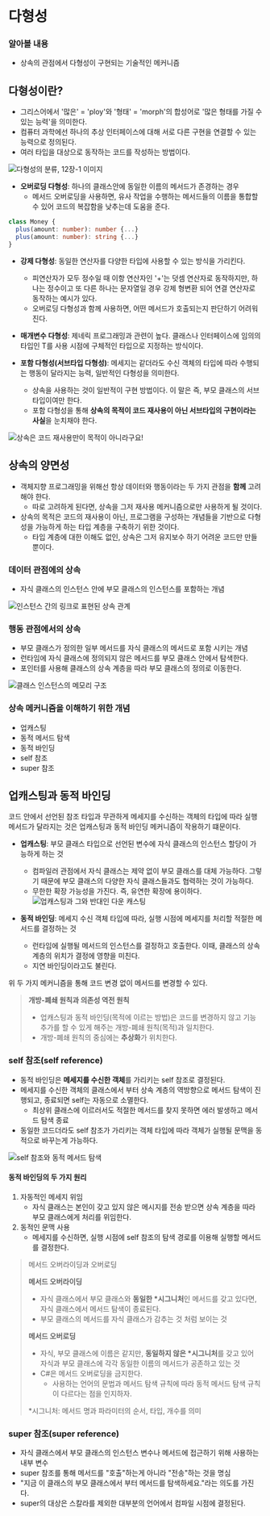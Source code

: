 # 다형성

### 알아볼 내용

- 상속의 관점에서 다형성이 구현되는 기술적인 메커니즘

## 다형성이란?

- 그리스어에서 '많은' = 'ploy'와 '형태' = 'morph'의 합성어로 '많은 형태를 가질 수 있는 능력'을 의미한다. 
- 컴퓨터 과학에선 하나의 추상 인터페이스에 대해 서로 다른 구현을 연결할 수 있는 능력으로 정의된다.
- 여러 타입을 대상으로 동작하는 코드를 작성하는 방법이다.

![다형성의 분류, 12장-1 이미지](images/img.png)

- **오버로딩 다형성**: 하나의 클래스안에 동일한 이름의 메서드가 존경하는 경우
  - 메서드 오버로딩을 사용하면, 유사 작업을 수행하는 메서드들의 이름을 통합할 수 있어 코드의 복잡함을 낮추는데 도움을 준다.

```ts
class Money {
  plus(amount: number): number {...}
  plus(amount: number): string {...}
}
```

- **강제 다형성**: 동일한 연산자를 다양한 타입에 사용할 수 있는 방식을 가리킨다.
  - 피연산자가 모두 정수일 때 이항 연산자인 '+'는 덧셈 연산자로 동작하지만, 하나는 정수이고 또 다른 하나는 문자열일 경우 강제 형변환 되어 연결 연산자로 동작하는 예시가 있다.
  - 오버로딩 다형성과 함께 사용하면, 어떤 메서드가 호출되는지 판단하기 어려워진다.

- **매개변수 다형성**: 제네릭 프로그래밍과 관련이 높다. 클래스나 인터페이스에 임의의 타입인 T를 사용 시점에 구체적인 타입으로 지정하는 방식이다.

- **포함 다형성(서브타입 다형성)**: 메세지는 같더라도 수신 객체의 타입에 따라 수행되는 행동이 달라지는 능력, 일반적인 다형성을 의미한다.
    - 상속을 사용하는 것이 일반적이 구현 방법이다. 이 말은 즉, 부모 클래스의 서브타입이여만 한다.
    - 포함 다형성을 통해 **상속의 목적이 코드 재사용이 아닌 서브타입의 구현이라는 사실**을 눈치채야 한다.

![상속은 코드 재사용만이 목적이 아니라구요!](images/img_1.png)

## 상속의 양면성

- 객체지향 프로그래밍을 위해선 항상 데이터와 행동이라는 두 가지 관점을 **함께** 고려해야 한다.
  - 따로 고려하게 된다면, 상속을 그저 재사용 메커니즘으로만 사용하게 될 것이다.
- 상속의 목적은 코드의 재사용이 아닌, 프로그램을 구성하는 개념들을 기반으로 다형성을 가능하게 하는 타입 계층을 구축하기 위한 것이다.
  - 타입 계층에 대한 이해도 없인, 상속은 그저 유지보수 하기 어려운 코드만 만들 뿐이다.

### 데이터 관점에의 상속

- 자식 클래스의 인스턴스 안에 부모 클래스의 인스턴스를 포함하는 개념

![인스턴스 간의 링크로 표현된 상속 관계](images/img_2.png)

### 행동 관점에서의 상속

- 부모 클래스가 정의한 일부 메서드를 자식 클래스의 메서드로 포함 시키는 개념
- 런타임에 자식 클래스에 정의되지 않은 메서드를 부모 클래스 안에서 탐색한다.
- 포인터를 사용해 클래스의 상속 계층을 따라 부모 클래스의 정의로 이동한다. 

![클래스 인스턴스의 메모리 구조](images/img_3.png)

### 상속 메커니즘을 이해하기 위한 개념

- 업캐스팅
- 동적 메서드 탐색
- 동적 바인딩
- self 참조
- super 참조

## 업캐스팅과 동적 바인딩

코드 안에서 선언된 참조 타입과 무관하게 메세지를 수신하는 객체의 타입에 따라 실행 메서드가 달라지는 것은 업캐스팅과 동적 바인딩 메커니즘이 작용하기 떄문이다.

- **업캐스팅**: 부모 클래스 타입으로 선언된 변수에 자식 클래스의 인스턴스 할당이 가능하게 하는 것 
  - 컴파일러 관점에서 자식 클래스는 제약 없이 부모 클래스를 대체 가능하다. 그렇기 때문에 부모 클래스의 다양한 자식 클래스들과도 협력하는 것이 가능하다. 
  - 무한한 확장 가능성을 가진다. 즉, 유연한 확장에 용이하다.
![업캐스팅과 그와 반대인 다운 캐스팅](images/img_4.png)

- **동적 바인딩**: 메세지 수신 객체 타입에 따라, 실행 시점에 메세지를 처리할 적절한 메서드를 결정하는 것
  - 런타임에 실행될 메서드의 인스턴스를 결정하고 호출한다. 이때, 클래스의 상속 계층의 위치가 결정에 영향을 미친다.
  - 지연 바인딩이라고도 불린다. 

위 두 가지 메커니즘을 통해 코드 변경 없이 메서드를 변경할 수 있다.

> **개방-폐쇄 원칙과 의존성 역전 원칙**
> - 업캐스팅과 동적 바인딩(목적에 이르는 방법)은 코드를 변경하지 않고 기능 추가를 할 수 있게 해주는 개방-폐쇄 원칙(목적)과 일치한다.
> - 개방-폐쇄 원칙의 중심에는 **추상화**가 위치한다.

### self 참조(self reference)

- 동적 바인딩은 **메세지를 수신한 객체**를 가리키는 self 참조로 결정된다.
- 메세지를 수신한 객체의 클래스에서 부터 상속 계층의 역방향으로 메서드 탐색이 진행되고, 종료되면 self는 자동으로 소멸한다.
  - 최상위 클래스에 이르러서도 적절한 메서드를 찾지 못하면 에러 발생하고 메서드 탐색 종료
- 동일한 코드더라도 self 참조가 가리키는 객체 타입에 따라 객체가 실행될 문맥을 동적으로 바꾸는게 가능하다.

![self 참조와 동적 메서드 탐색](images/img_6.png)

#### 동적 바인딩의 두 가지 원리

1. 자동적인 메세지 위임
   - 자식 클래스는 본인이 갖고 있지 않은 메시지를 전송 받으면 상속 계층을 따라 부모 클래스에게 처리를 위임한다. 
2. 동적인 문맥 사용 
   - 메세지를 수신하면, 실행 시점에 self 참조의 탐색 경로를 이용해 실행할 메서드를 결정한다.

> 메서드 오버라이딩과 오버로딩
> 
> **메서드 오버라이딩**
> - 자식 클래스에서 부모 클래스와 **동일한 *시그니처**인 메서드를 갖고 있다면, 자식 클래스에서 메서드 탐색이 종료된다. 
> - 부모 클래스의 메서드를 자식 클래스가 감추는 것 처럼 보이는 것
> 
> **메서드 오버로딩**
> - 자식, 부모 클래스에 이름은 같지만, **동일하지 않은 *시그니처**를 갖고 있어 자식과 부모 클래스에 각각 동일한 이름의 메서드가 공존하고 있는 것
> - C#은 메서드 오버로딩을 금지한다. 
>   - 사용하는 언어의 문법과 메서드 탐색 규칙에 따라 동적 메서드 탐색 규칙이 다르다는 점을 인지하자.
> 
> *시그니처: 메서드 명과 파라미터의 순서, 타입, 개수를 의미

### super 참조(super reference)

- 자식 클래스에서 부모 클래스의 인스턴스 변수나 메서드에 접근하기 위해 사용하는 내부 변수
- super 참조를 통해 메서드를 "호출"하는게 아니라 "전송"하는 것을 명심
- "지금 이 클래스의 부모 클래스에서 부터 메서드를 탐색하세요."라는 의도를 가진다.
- super의 대상은 스칼라를 제외한 대부분의 언어에서 컴파일 시점에 결정된다.